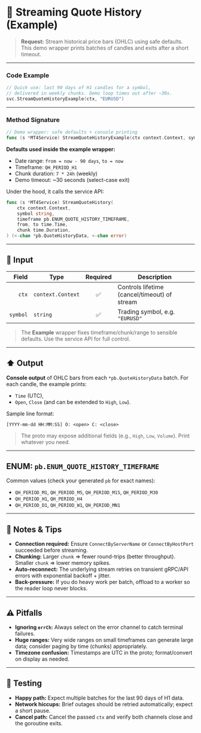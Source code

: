 # 📝 Streaming Quote History (Example)

> **Request:** Stream historical price bars (OHLC) using safe defaults.
> This demo wrapper prints batches of candles and exits after a short timeout.

---

### Code Example

```go
// Quick use: last 90 days of H1 candles for a symbol,
// delivered in weekly chunks. Demo loop times out after ~30s.
svc.StreamQuoteHistoryExample(ctx, "EURUSD")
```

---

### Method Signature

```go
// Demo wrapper: safe defaults + console printing
func (s *MT4Service) StreamQuoteHistoryExample(ctx context.Context, symbol string)
```

**Defaults used inside the example wrapper:**

* Date range: `from = now - 90 days`, `to = now`
* Timeframe: `QH_PERIOD_H1`
* Chunk duration: `7 * 24h` (weekly)
* Demo timeout: \~30 seconds (select-case exit)

Under the hood, it calls the service API:

```go
func (s *MT4Service) StreamQuoteHistory(
    ctx context.Context,
    symbol string,
    timeframe pb.ENUM_QUOTE_HISTORY_TIMEFRAME,
    from, to time.Time,
    chunk time.Duration,
) (<-chan *pb.QuoteHistoryData, <-chan error)
```

---

## 🔽 Input

|    Field | Type              | Required | Description                                  |
| -------: | ----------------- | :------: | -------------------------------------------- |
|    `ctx` | `context.Context` |     ✅    | Controls lifetime (cancel/timeout) of stream |
| `symbol` | `string`          |     ✅    | Trading symbol, e.g. `"EURUSD"`              |

> The **Example** wrapper fixes timeframe/chunk/range to sensible defaults. Use the service API for full control.

---

## ⬆️ Output

**Console output** of OHLC bars from each `*pb.QuoteHistoryData` batch. For each candle, the example prints:

* `Time` (UTC),
* `Open`, `Close` (and can be extended to `High`, `Low`).

Sample line format:

```
[YYYY-mm-dd HH:MM:SS] O: <open> C: <close>
```

> The proto may expose additional fields (e.g., `High`, `Low`, `Volume`). Print whatever you need.

---

## ENUM: `pb.ENUM_QUOTE_HISTORY_TIMEFRAME`

Common values (check your generated `pb` for exact names):

* `QH_PERIOD_M1`, `QH_PERIOD_M5`, `QH_PERIOD_M15`, `QH_PERIOD_M30`
* `QH_PERIOD_H1`, `QH_PERIOD_H4`
* `QH_PERIOD_D1`, `QH_PERIOD_W1`, `QH_PERIOD_MN1`

---

## 🧩 Notes & Tips

* **Connection required:** Ensure `ConnectByServerName` or `ConnectByHostPort` succeeded before streaming.
* **Chunking:** Larger `chunk` ⇒ fewer round-trips (better throughput). Smaller `chunk` ⇒ lower memory spikes.
* **Auto-reconnect:** The underlying stream retries on transient gRPC/API errors with exponential backoff + jitter.
* **Back-pressure:** If you do heavy work per batch, offload to a worker so the reader loop never blocks.

---

## ⚠️ Pitfalls

* **Ignoring `errCh`:** Always select on the error channel to catch terminal failures.
* **Huge ranges:** Very wide ranges on small timeframes can generate large data; consider paging by time (chunks) appropriately.
* **Timezone confusion:** Timestamps are UTC in the proto; format/convert on display as needed.

---

## 🧪 Testing

* **Happy path:** Expect multiple batches for the last 90 days of H1 data.
* **Network hiccups:** Brief outages should be retried automatically; expect a short pause.
* **Cancel path:** Cancel the passed `ctx` and verify both channels close and the goroutine exits.
